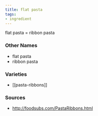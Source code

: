 ```yaml
---
title: flat pasta
tags:
- ingredient
---
```

flat pasta = ribbon pasta

### Other Names

* flat pasta
* ribbon pasta

### Varieties

* [[pasta-ribbons]]

### Sources
* http://foodsubs.com/PastaRibbons.html
